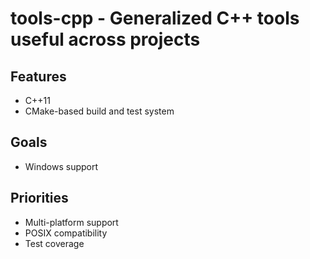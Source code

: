 **tools-cpp** - Generalized C++ tools useful across projects
============================================================

## Features ##
* C++11
* CMake-based build and test system

## Goals ##
* Windows support

## Priorities ##
* Multi-platform support
* POSIX compatibility
* Test coverage
